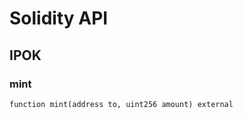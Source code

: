 # Solidity API

## IPOK

### mint

```solidity
function mint(address to, uint256 amount) external
```
